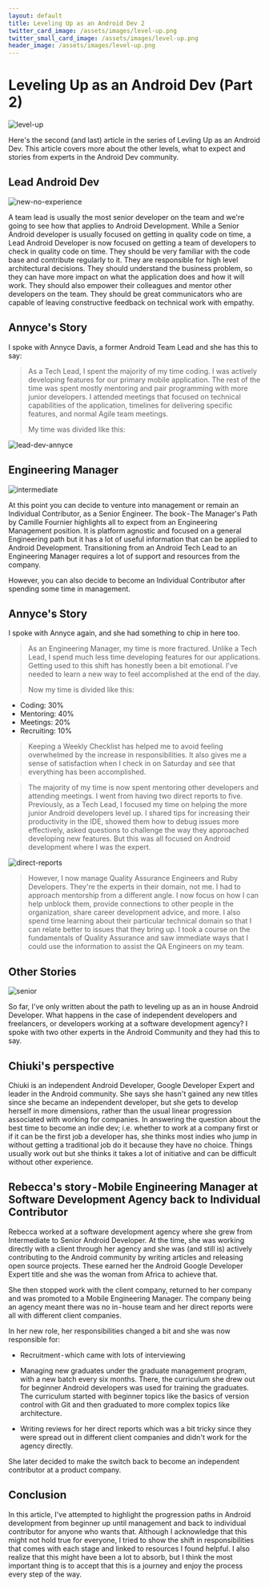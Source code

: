 ```yaml
---
layout: default
title: Leveling Up as an Android Dev 2
twitter_card_image: /assets/images/level-up.png
twitter_small_card_image: /assets/images/level-up.png
header_image: /assets/images/level-up.png
---
```


# Leveling Up as an Android Dev (Part 2)

![level-up](./assets/images/level-up.png)

Here's the second (and last) article in the series of Levling Up as an Android Dev. This article covers more about the other levels, what to expect and stories from experts in the Android Dev community.

## Lead Android Dev

![new-no-experience](./assets/images/new-no-experience.png)

A team lead is usually the most senior developer on the team and we're going to see how that applies to Android Development. While a Senior Android developer is usually focused on getting in quality code on time, a Lead Android Developer is now focused on getting a team of developers to check in quality code on time. They should be very familiar with the code base and contribute regularly to it. They are responsible for high level architectural decisions. They should understand the business problem, so they can have more impact on what the application does and how it will work. They should also empower their colleagues and mentor other developers on the team. They should be great communicators who are capable of leaving constructive feedback on technical work with empathy.

## Annyce's Story

I spoke with Annyce Davis, a former Android Team Lead and she has this to say:

> As a Tech Lead, I spent the majority of my time coding. I was actively developing features for our primary mobile application. The rest of the time was spent mostly mentoring and pair programming with more junior developers. I attended meetings that focused on technical capabilities of the application, timelines for delivering specific features, and normal Agile team meetings.
>
> My time was divided like this:

![lead-dev-annyce](./assets/images/lead-dev-annyce.png)

## Engineering Manager

![intermediate](./assets/images/intermediate.png)

At this point you can decide to venture into management or remain an Individual Contributor, as a Senior Engineer. The book - The Manager's Path by Camille Fournier highlights all to expect from an Engineering Management position. It is platform agnostic and focused on a general Engineering path but it has a lot of useful information that can be applied to Android Development. Transitioning from an Android Tech Lead to an Engineering Manager requires a lot of support and resources from the company.

However, you can also decide to become an Individual Contributor after spending some time in management.

## Annyce's Story

I spoke with Annyce again, and she had something to chip in here too.

> As an Engineering Manager, my time is more fractured. Unlike a Tech Lead, I spend much less time developing features for our applications. Getting used to this shift has honestly been a bit emotional. I've needed to learn a new way to feel accomplished at the end of the day.
>
> Now my time is divided like this:

* Coding: 30%
* Mentoring: 40%
* Meetings: 20%
* Recruiting: 10%

> Keeping a Weekly Checklist has helped me to avoid feeling overwhelmed by the increase in responsibilities. It also gives me a sense of satisfaction when I check in on Saturday and see that everything has been accomplished.

> The majority of my time is now spent mentoring other developers and attending meetings. I went from having two direct reports to five. Previously, as a Tech Lead, I focused my time on helping the more junior Android developers level up. I shared tips for increasing their productivity in the IDE, showed them how to debug issues more effectively, asked questions to challenge the way they approached developing new features. But this was all focused on Android development where I was the expert.

![direct-reports](./assets/images/direct-reports.png)

> However, I now manage Quality Assurance Engineers and Ruby Developers. They're the experts in their domain, not me. I had to approach mentorship from a different angle. I now focus on how I can help unblock them, provide connections to other people in the organization, share career development advice, and more. I also spend time learning about their particular technical domain so that I can relate better to issues that they bring up. I took a course on the fundamentals of Quality Assurance and saw immediate ways that I could use the information to assist the QA Engineers on my team.

## Other Stories

![senior](./assets/images/senior.png)

So far, I've only written about the path to leveling up as an in house Android Developer. What happens in the case of independent developers and freelancers, or developers working at a software development agency? I spoke with two other experts in the Android Community and they had this to say.

## Chiuki's perspective

Chiuki is an independent Android Developer, Google Developer Expert and leader in the Android community. She says she hasn't gained any new titles since she became an independent developer, but she gets to develop herself in more dimensions, rather than the usual linear progression associated with working for companies. In answering the question about the best time to become an indie dev; i.e. whether to work at a company first or if it can be the first job a developer has, she thinks most indies who jump in without getting a traditional job do it because they have no choice. Things usually work out but she thinks it takes a lot of initiative and can be difficult without other experience.

## Rebecca's story - Mobile Engineering Manager at Software Development Agency back to Individual Contributor

Rebecca  worked at a software development agency where she grew from Intermediate to Senior Android Developer. At the time, she was working directly with a client through her agency and she was (and still is) actively contributing to the Android community by writing articles and releasing open source projects. These earned her the Android Google Developer Expert title and she was the woman from Africa to achieve that.

She then stopped work with the client company, returned to her company and was promoted to a Mobile Engineering Manager. The company being an agency meant there was no in - house team and her direct reports were all with different client companies.

In her new role, her responsibilities changed a bit and she was now responsible for:

* Recruitment - which came with lots of interviewing

* Managing new graduates under the graduate management program, with a new batch every six months. There, the curriculum she drew out for beginner Android developers was used for training the graduates. The curriculum started with beginner topics like the basics of version control with Git and then graduated to more complex topics like architecture.

* Writing reviews for her direct reports which was a bit tricky since they were spread out in different client companies and didn't work for the agency directly.

She later decided to make the switch back to become an independent contributor at a product company.

## Conclusion

In this article, I've attempted to highlight the progression paths in Android development from beginner up until management and back to individual contributor for anyone who wants that. Although I acknowledge that this might not hold true for everyone, I tried to show the shift in responsibilities that comes with each stage and linked to resources I found helpful. I also realize that this might have been a lot to absorb, but I think the most important thing is to accept that this is a journey and enjoy the process every step of the way.
